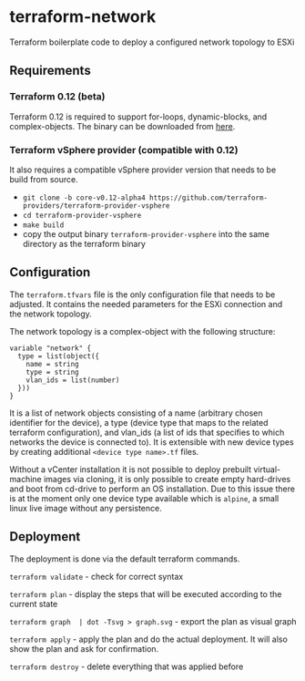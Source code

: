 # terraform-network
Terraform boilerplate code to deploy a configured network topology to ESXi

## Requirements

### Terraform 0.12 (beta)
Terraform 0.12 is required to support for-loops, dynamic-blocks, and complex-objects.
The binary can be downloaded from [here](https://releases.hashicorp.com/terraform/0.12.0-beta1/).

### Terraform vSphere provider (compatible with 0.12)
It also requires a compatible vSphere provider version that needs to be build from source.

- `git clone -b core-v0.12-alpha4 https://github.com/terraform-providers/terraform-provider-vsphere`
- `cd terraform-provider-vsphere`
- `make build`
- copy the output binary `terraform-provider-vsphere` into the same directory as the terraform binary

## Configuration
The `terraform.tfvars` file is the only configuration file that needs to be adjusted. It contains the needed parameters for the ESXi connection and the network topology.

The network topology is a complex-object with the following structure:
```
variable "network" {
  type = list(object({
    name = string
    type = string
    vlan_ids = list(number)
  }))
}
```
It is a list of network objects consisting of a name (arbitrary chosen identifier for the device), a type (device type that maps to the related terraform configuration), and vlan_ids (a list of ids that specifies to which networks the device is connected to).
It is extensible with new device types by creating additional `<device type name>.tf` files.

Without a vCenter installation it is not possible to deploy prebuilt virtual-machine images via cloning, it is only possible to create empty hard-drives and boot from cd-drive to perform an OS installation. Due to this issue there is at the moment only one device type available which is `alpine`, a small linux live image without any persistence.

## Deployment
The deployment is done via the default terraform commands.

`terraform validate` - check for correct syntax

`terraform plan` - display the steps that will be executed according to the current state

`terraform graph  | dot -Tsvg > graph.svg` - export the plan as visual graph

`terraform apply` - apply the plan and do the actual deployment. It will also show the plan and ask for confirmation.

`terraform destroy` - delete everything that was applied before
